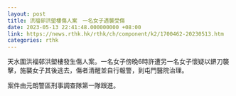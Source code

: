 ```yaml
---
layout: post
title: 洪福邨洪塱樓傷人案　一名女子遇襲受傷
date: 2023-05-13 22:41:48.000000000 +08:00
link: https://news.rthk.hk/rthk/ch/component/k2/1700462-20230513.htm
categories: rthk
---
```


天水圍洪福邨洪塱樓發生傷人案。一名女子傍晚6時許遭另一名女子懷疑以鎅刀襲擊，施襲女子其後逃去，傷者清醒並自行報警，到屯門醫院治理。

案件由元朗警區刑事調查隊第一隊跟進。
